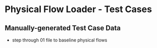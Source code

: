 # Physical Flow Loader - Test Cases

## Manually-generated Test Case Data

- step through 01 file to baseline physical flows
